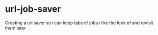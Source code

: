 # url-job-saver
Creating a url saver so i can keep tabs of jobs i like the look of and revisit them later 
